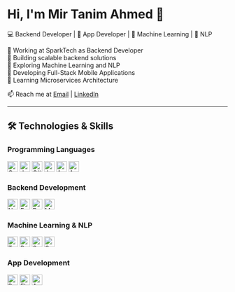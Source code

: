 # Hi, I'm Mir Tanim Ahmed 👋
💻 Backend Developer | 📱 App Developer | 🤖 Machine Learning | 🧠 NLP 

🔹 Working at SparkTech as Backend Developer   
🔹 Building scalable backend solutions  
🔹 Exploring Machine Learning and NLP  
🔹 Developing Full-Stack Mobile Applications  
🔹 Learning Microservices Architecture  

📫 Reach me at [Email](mailto:your-email@example.com) | [LinkedIn](https://linkedin.com/in/yourprofile)

---
## 🛠️ Technologies & Skills

### **Programming Languages**
<img src="https://upload.wikimedia.org/wikipedia/commons/1/19/C_Logo.png" alt="C" width="24" height="24">  
<img src="https://upload.wikimedia.org/wikipedia/commons/6/6a/JavaScript-logo.png" alt="JavaScript" width="24" height="24">  
<img src="https://upload.wikimedia.org/wikipedia/commons/4/4f/Csharp_Logo.png" alt="C#" width="24" height="24">  
<img src="https://upload.wikimedia.org/wikipedia/commons/6/6a/JavaScript-logo.png" alt="JavaScript" width="24" height="24">  
<img src="https://upload.wikimedia.org/wikipedia/commons/6/66/Android_robot.png" alt="Android" width="24" height="24">  
<img src="https://upload.wikimedia.org/wikipedia/commons/8/87/Arduino_Logo.svg" alt="Arduino" width="24" height="24">  

### **Backend Development**
<img src="https://upload.wikimedia.org/wikipedia/commons/d/d9/Node.js_logo.svg" alt="Node.js" width="24" height="24">  
<img src="https://upload.wikimedia.org/wikipedia/commons/6/64/Expressjs.png" alt="Express.js" width="24" height="24">  
<img src="https://upload.wikimedia.org/wikipedia/commons/2/29/Postgresql_elephant.svg" alt="PostgreSQL" width="24" height="24">  
<img src="https://upload.wikimedia.org/wikipedia/commons/9/93/MongoDB_Logo.svg" alt="MongoDB" width="24" height="24">  

### **Machine Learning & NLP**
<img src="https://upload.wikimedia.org/wikipedia/commons/2/2d/Tensorflow_logo.svg" alt="TensorFlow" width="24" height="24">  
<img src="https://upload.wikimedia.org/wikipedia/commons/9/96/PyTorch_logo.png" alt="PyTorch" width="24" height="24">  
<img src="https://upload.wikimedia.org/wikipedia/commons/0/05/Scikit_learn_logo_small.svg" alt="Scikit-learn" width="24" height="24">  
<img src="https://upload.wikimedia.org/wikipedia/commons/8/88/OpenAI_Logo.svg" alt="OpenAI" width="24" height="24">  

### **App Development**
<img src="https://upload.wikimedia.org/wikipedia/commons/a/a7/React-icon.svg" alt="React Native" width="24" height="24">  
<img src="https://upload.wikimedia.org/wikipedia/commons/1/17/Google-flutter-logo.png" alt="Flutter" width="24" height="24">  
<img src="https://upload.wikimedia.org/wikipedia/commons/d/d7/Android_robot.svg" alt="Android" width="24" height="24">  
